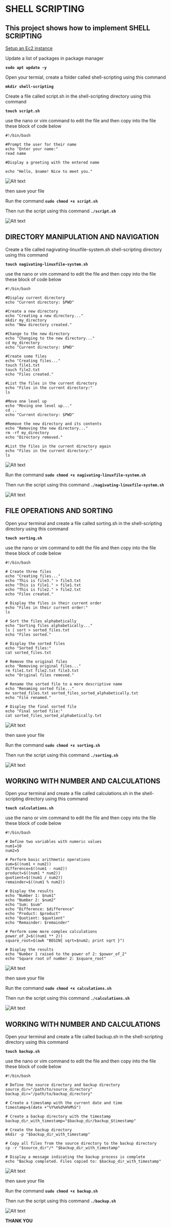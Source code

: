# SHELL SCRIPTING
 ## **This project shows how to implement SHELL SCRIPTING**

[Setup an Ec2 instance](https://docs.aws.amazon.com/AWSEC2/latest/UserGuide/EC2_GetStarted.html)

 Update a list of packages in package manager

 **`sudo apt update -y`**

 Open your termial, create a folder called shell-scripting using this command 

 **`mkdir shell-scripting`**

Create a file called script.sh in the shell-scripting directory using this command

**`touch script.sh`**

use the nano or vim command to edit the file and then copy into the file these block of code below
```
#!/bin/bash

#Prompt the user for their name
echo "Enter your name:"
read name

#Display a greeting with the entered name

echo "Hello, $name! Nice to meet you."
```
![Alt text](<Shell Scripting/script.png>)

then save your file

Run the command **`sudo chmod +x script.sh`**

Then run the script using this command **`./script.sh`**

![Alt text](<Shell Scripting/result from script.png>)

## **DIRECTORY MANIPULATION AND NAVIGATION**

Create a file called nagivating-linuxfile-system.sh shell-scripting directory using this command

**`touch nagivating-linuxfile-system.sh`**

use the nano or vim command to edit the file and then copy into the file these block of code below
```
#!/bin/bash

#Display current directory
echo "Current directory: $PWD"

#Create a new directory
echo "Creating a new directory..."
mkdir my_directory
echo "New directory created."

#Change to the new directory
echo "Changing to the new directory..."
cd my_directory
echo "Current directory: $PWD"

#Create some files
echo "Creating files..."
touch file1.txt
touch file2.txt
echo "Files created."

#List the files in the current directory
echo "Files in the current directory:"
ls

#Move one level up
echo "Moving one level up..."
cd ..
echo "Current directory: $PWD"

#Remove the new directory and its contents
echo "Removing the new directory..."
rm -rf my_directory
echo "Directory removed."

#List the files in the current directory again
echo "Files in the current directory:"
ls
```
![Alt text](<Shell Scripting/nagivating-linuxfile-system.png>)

Run the command **`sudo chmod +x nagivating-linuxfile-system.sh`**

Then run the script using this command **`./nagivating-linuxfile-system.sh`**

![Alt text](<Shell Scripting/result from nagivating-linuxfile-system.png>)

## **FILE OPERATIONS AND SORTING**

Open your terminal and create a file called sorting.sh in the shell-scripting directory using this command

**`touch sorting.sh`**

use the nano or vim command to edit the file and then copy into the file these block of code below
```
#!/bin/bash

# Create three files
echo "Creating files..."
echo "This is file3." > file3.txt
echo "This is file1." > file1.txt
echo "This is file2." > file2.txt
echo "Files created."

# Display the files in their current order
echo "Files in their current order:"
ls

# Sort the files alphabetically
echo "Sorting files alphabetically..."
ls | sort > sorted_files.txt
echo "Files sorted."

# Display the sorted files
echo "Sorted files:"
cat sorted_files.txt

# Remove the original files
echo "Removing original files..."
rm file1.txt file2.txt file3.txt
echo "Original files removed."

# Rename the sorted file to a more descriptive name
echo "Renaming sorted file..."
mv sorted_files.txt sorted_files_sorted_alphabetically.txt
echo "File renamed."

# Display the final sorted file
echo "Final sorted file:"
cat sorted_files_sorted_alphabetically.txt

```
![Alt text](<Shell Scripting/sorting.png>)

then save your file

Run the command **`sudo chmod +x sorting.sh`**

Then run the script using this command **`./sorting.sh`**

![Alt text](<Shell Scripting/result from sorting.png>)

## **WORKING WITH NUMBER AND CALCULATIONS**

Open your terminal and create a file called calculations.sh in the shell-scripting directory using this command

**`touch calculations.sh`**

use the nano or vim command to edit the file and then copy into the file these block of code below
```
#!/bin/bash

# Define two variables with numeric values
num1=10
num2=5

# Perform basic arithmetic operations
sum=$((num1 + num2))
difference=$((num1 - num2))
product=$((num1 * num2))
quotient=$((num1 / num2))
remainder=$((num1 % num2))

# Display the results
echo "Number 1: $num1"
echo "Number 2: $num2"
echo "Sum: $sum"
echo "Difference: $difference"
echo "Product: $product"
echo "Quotient: $quotient"
echo "Remainder: $remainder"

# Perform some more complex calculations
power_of_2=$((num1 ** 2))
square_root=$(awk "BEGIN{ sqrt=$num2; print sqrt }")

# Display the results
echo "Number 1 raised to the power of 2: $power_of_2"
echo "Square root of number 2: $square_root"
```
![Alt text](<Shell Scripting/calculations.png>)

then save your file

Run the command **`sudo chmod +x calculations.sh`**

Then run the script using this command **`./calculations.sh`**

![Alt text](<Shell Scripting/result from calculation.png>)

## **WORKING WITH NUMBER AND CALCULATIONS**

Open your terminal and create a file called backup.sh in the shell-scripting directory using this command

**`touch backup.sh`**

use the nano or vim command to edit the file and then copy into the file these block of code below
```
#!/bin/bash

# Define the source directory and backup directory
source_dir="/path/to/source_directory"
backup_dir="/path/to/backup_directory"

# Create a timestamp with the current date and time
timestamp=$(date +"%Y%m%d%H%M%S")

# Create a backup directory with the timestamp
backup_dir_with_timestamp="$backup_dir/backup_$timestamp"

# Create the backup directory
mkdir -p "$backup_dir_with_timestamp"

# Copy all files from the source directory to the backup directory
cp -r "$source_dir"/* "$backup_dir_with_timestamp"

# Display a message indicating the backup process is complete
echo "Backup completed. Files copied to: $backup_dir_with_timestamp"
```
![Alt text](<Shell Scripting/backup.png>)

then save your file

Run the command **`sudo chmod +x backup.sh`**

Then run the script using this command **`./backup.sh`**

![Alt text](<Shell Scripting/result from backup.png>)

**THANK YOU**
